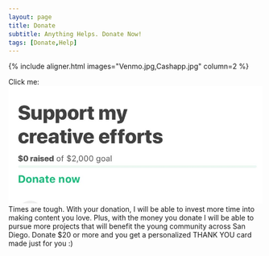 ```yaml
---
layout: page
title: Donate
subtitle: Anything Helps. Donate Now!
tags: [Donate,Help]
---
```


{% include aligner.html images="Venmo.jpg,Cashapp.jpg" column=2 %}

Click me: [![GoFundMe](/assets/img/GofundMe.jpg)](https://gf.me/u/yhzqky "Redirect to GoFundMe")
Times are tough. With your donation, I will be able to invest more time into making content you love. Plus, with the money you donate I will be able to pursue more projects that will benefit the young community across San Diego. Donate $20 or more and you get a personalized THANK YOU card made just for you :)
